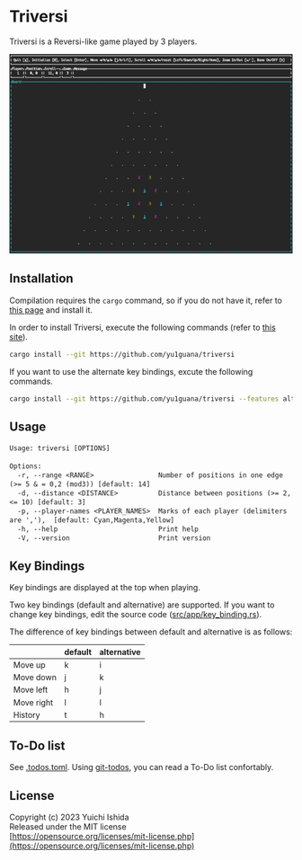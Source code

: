 # Triversi

Triversi is a Reversi-like game played by 3 players.

![Game image](images/game_image.png)

## Installation

Compilation requires the `cargo` command, so if you do not have it,
refer to [this page](https://www.rust-lang.org/ja/tools/install) and install it.

In order to install Triversi, execute the following commands
(refer to [this site](https://doc.rust-lang.org/cargo/commands/cargo-install.html)).

```sh
cargo install --git https://github.com/yu1guana/triversi
```

If you want to use the alternate key bindings, excute the following commands.

```sh
cargo install --git https://github.com/yu1guana/triversi --features alternative_key_binding
```

## Usage

```text
Usage: triversi [OPTIONS]

Options:
  -r, --range <RANGE>                Number of positions in one edge (>= 5 & = 0,2 (mod3)) [default: 14]
  -d, --distance <DISTANCE>          Distance between positions (>= 2, <= 10) [default: 3]
  -p, --player-names <PLAYER_NAMES>  Marks of each player (delimiters are ','),  [default: Cyan,Magenta,Yellow]
  -h, --help                         Print help
  -V, --version                      Print version
```

## Key Bindings

Key bindings are displayed at the top when playing.

Two key bindings (default and alternative) are supported.
If you want to change key bindings, edit the source code ([src/app/key\_binding.rs](src/app/key_binding.rs)).

The difference of key bindings between default and alternative is as follows:

|           | default | alternative |
|:-         | :-      | :-          |
|Move up    | k       | i           |
|Move down  | j       | k           |
|Move left  | h       | j           |
|Move right | l       | l           |
|History    | t       | h           |

## To-Do list

See [.todos.toml](.todos.toml).
Using [git-todos](https://github.com/yu1guana/git-todos), you can read a To-Do list confortably.

## License
Copyright (c) 2023 Yuichi Ishida  
Released under the MIT license  
[https://opensource.org/licenses/mit-license.php](https://opensource.org/licenses/mit-license.php)
